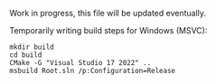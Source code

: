 Work in progress, this file will be updated eventually.

Temporarily writing build steps for Windows (MSVC):
```
mkdir build
cd build
CMake -G "Visual Studio 17 2022" ..
msbuild Root.sln /p:Configuration=Release
```
